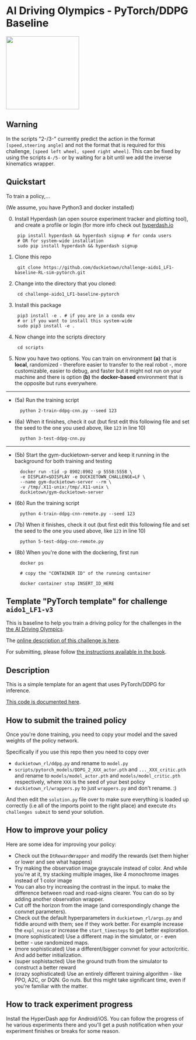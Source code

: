 # AI Driving Olympics - PyTorch/DDPG Baseline

<a href="http://aido.duckietown.org"><img width="200" src="https://www.duckietown.org/wp-content/uploads/2018/07/AIDO-768x512.png"/></a>


## Warning

In the scripts "2-/3-" currently predict the action in the format `[speed,steering angle]` and not the format that is required for this challenge, `[speed left wheel, speed right wheel]`. This can be fixed by using the scripts `4-/5-` or by waiting for a bit until we add the inverse kinematics wrapper.

## Quickstart

To train a policy,... 

(We assume, you have Python3 and docker installed)

0) Install Hyperdash (an open source experiment tracker and plotting tool), and create a profile or login (for more info check out [hyperdash.io](hyperdash.io)

        pip install hyperdash && hyperdash signup # for conda users
        # OR for system-wide installation
        sudo pip install hyperdash && hyperdash signup
    
1) Clone this repo

        git clone https://github.com/duckietown/challenge-aido1_LF1-baseline-RL-sim-pytorch.git

2) Change into the directory that you cloned:
    
        cd challenge-aido1_LF1-baseline-pytorch
        
3) Install this package

        pip3 install -e . # if you are in a conda env
        # or if you want to install this system-wide
        sudo pip3 install -e . 
        
4) Now change into the scripts directory

        cd scripts
        
5) Now you have two options. You can train on environment **(a)** that is **local**, randomized - therefore easier to transfer to the real robot -, more customizable, easier to debug, and faster but it might not run on your machine and there is option **(b)** the **docker-based** environment that is the opposite but runs everywhere.

---

- (5a) Run the training script

        python 2-train-ddpg-cnn.py --seed 123
        
- (6a) When it finishes, check it out (but first edit this following file and set the seed to the one you used above, like `123` in line 10)

        python 3-test-ddpg-cnn.py
        
---
        
- (5b) Start the gym-duckietown-server and keep it running in the background for both training and testing 

        docker run -tid -p 8902:8902 -p 5558:5558 \
        -e DISPLAY=$DISPLAY -e DUCKIETOWN_CHALLENGE=LF \
        --name gym-duckietown-server --rm \
        -v /tmp/.X11-unix:/tmp/.X11-unix \
        duckietown/gym-duckietown-server

- (6b) Run the training script

        python 4-train-ddpg-cnn-remote.py --seed 123
        
- (7b) When it finishes, check it out (but first edit this following file and set the seed to the one you used above, like `123` in line 10)

        python 5-test-ddpg-cnn-remote.py
        
- (8b) When you're done with the dockering, first run
 
        docker ps
        
        # copy the "CONTAINER ID" of the running container
        
        docker container stop INSERT_ID_HERE

## Template "PyTorch template" for challenge `aido1_LF1-v3`

This is baseline to help you train a driving policy for the challenges in the [the AI Driving Olympics](http://aido.duckietown.org/).

The [online description of this challenge is here][online].

For submitting, please follow [the instructions available in the book][book].
 
[book]: http://docs.duckietown.org/DT18/AIDO/out/

[online]: https://challenges.duckietown.org/v3/humans/challenges/aido1_LF1-v3

## Description

This is a simple template for an agent that uses PyTorch/DDPG for inference.

[This code is documented here](https://docs.duckietown.org/DT18/AIDO/out/pytorch_baseline.html).

## How to submit the trained policy

Once you're done training, you need to copy your model and the saved weights of the policy network.

Specifically if you use this repo then you need to copy over

- `duckietown_rl/ddpg.py` and rename to `model.py`
- `scripts/pytorch_models/DDPG_2_XXX_actor.pth` and `..._XXX_critic.pth` and rename to `models/model_actor.pth` and `models/model_critic.pth` respectively, where `XXX` is the seed of your best policy
- `duckietown_rl/wrappers.py` to just `wrappers.py` and don't rename. :)

And then edit the `solution.py` file over to make sure everything is loaded up correctly (i.e all of the imports point to the right place) and execute `dts challenges submit` to send your solution.

## How to improve your policy

Here are some idea for improving your policy:

- Check out the `DtRewardWrapper` and modify the rewards (set them higher or lower and see what happens)
- Try making the observation image grayscale instead of color. And while you're at it, try stacking multiple images, like 4 monochrome images instead of 1 color image
- You can also try increasing the contrast in the input. to make the difference between road and road-signs clearer. You can do so by adding another observation wrapper.
- Cut off the horizon from the image (and correspondingly change the convnet parameters). 
- Check out the default hyperparameters in `duckietown_rl/args.py` and fiddle around with them; see if they work better. For example increase the `expl_noise` or increase the `start_timesteps` to get better exploration.
- (more sophisticated) Use a different map in the simulator, or - even better - use randomized maps.
- (more sophisticated) Use a different/bigger convnet for your actor/critic. And add better initialization.
- (super sophistacted) Use the ground truth from the simulator to construct a better reward  
- (crazy sophisticated) Use an entirely different training algorithm - like PPO, A2C, or DQN. Go nuts. But this might take significant time, even if you're familiar with the matter.

## How to track experiment progress

Install the HyperDash app for Android/iOS. You can follow the progress of he various experiments there and you'll get a push notification when your experiment finishes or breaks for some reason.

